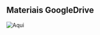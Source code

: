 # 

## Materiais GoogleDrive
![Aqui](https://drive.google.com/drive/folders/1M_CHptbJIXzIjHBbq73hD6WJhg7F-lIj?usp=sharing)